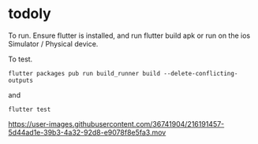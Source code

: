 # todoly





To run.
Ensure flutter is installed, and run flutter build apk or run on the ios Simulator / Physical device.

To test.

```
flutter packages pub run build_runner build --delete-conflicting-outputs
```

and
```
flutter test
```
https://user-images.githubusercontent.com/36741904/216191457-5d44ad1e-39b3-4a32-92d8-e9078f8e5fa3.mov

